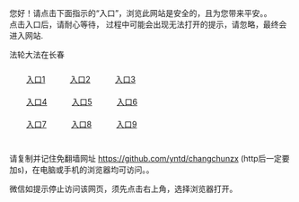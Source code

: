 您好！请点击下面指示的“入口”，浏览此网站是安全的，且为您带来平安。。 <br/>
点击入口后，请耐心等待， 过程中可能会出现无法打开的提示，请忽略，最终会进入网站. </br>

法轮大法在长春<br/>
<div style="padding:10px"><a style="margin:20px" target="_blank" href="https://d3bbzmbr4zltnz.cloudfront.net/2Qpsp?ejbwniil" id="ccLink1" rel="nofollow">入口1</a> <a target="_blank" style="margin:20px" href="https://d1zqhh64tfzoj3.cloudfront.net/2Qpsp?djhhyu" id="ccLink2" rel="nofollow">入口2</a> <a style="margin:20px" target="_blank" href="https://d1isi8mncv5vjo.cloudfront.net/2Qpsp?umopy" id="ccLink3" rel="nofollow">入口3</a></div>

<div style="padding:10px" ><a style="margin:20px" target="_blank" href="https://d3bbzmbr4zltnz.cloudfront.net/2Qpsp?ejbwniil" id="ccLink4" rel="nofollow">入口4</a> <a style="margin:20px" href="https://d1zqhh64tfzoj3.cloudfront.net/2Qpsp?djhhyu" target="_blank" id="ccLink5" rel="nofollow">入口5</a> <a style="margin:20px" href="https://d1isi8mncv5vjo.cloudfront.net/2Qpsp?umopy" target="_blank" id="ccLink6" rel="nofollow">入口6</a></div>

<div style="padding:10px"><a style="margin:20px" target="_blank" href="https://d3bbzmbr4zltnz.cloudfront.net/2Qpsp?ejbwniil" id="ccLink7" rel="nofollow">入口7</a> <a style="margin:20px" href="https://d1zqhh64tfzoj3.cloudfront.net/2Qpsp?djhhyu" target="_blank" id="ccLink8" rel="nofollow">入口8</a> <a style="margin:20px" target="_blank" href="https://d1isi8mncv5vjo.cloudfront.net/2Qpsp?umopy" id="ccLink9" rel="nofollow">入口9</a></div>

<br/>



请复制并记住免翻墙网址 https://github.com/yntd/changchunzx (http后一定要加s)，在电脑或手机的浏览器均可访问。。<br/>

微信如提示停止访问该网页，须先点击右上角，选择浏览器打开。
